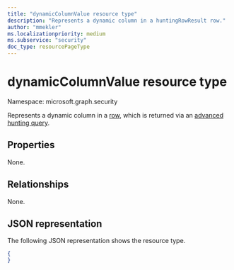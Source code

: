 ```yaml
---
title: "dynamicColumnValue resource type"
description: "Represents a dynamic column in a huntingRowResult row."
author: "mmekler"
ms.localizationpriority: medium
ms.subservice: "security"
doc_type: resourcePageType
---
```


# dynamicColumnValue resource type

Namespace: microsoft.graph.security


Represents a dynamic column in a [row](../resources/security-huntingrowresult.md), which is returned via an [advanced hunting query](../api/security-security-runhuntingquery.md).

## Properties
None.

## Relationships
None.

## JSON representation
The following JSON representation shows the resource type.
<!-- {
  "blockType": "resource",
  "@odata.type": "microsoft.graph.security.dynamicColumnValue",
  "openType": true
}
-->
``` json
{
}
```

